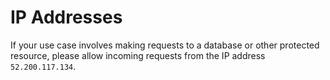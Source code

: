 # IP Addresses

If your use case involves making requests to a database or other protected resource, please allow incoming requests from the IP address `52.200.117.134`.

